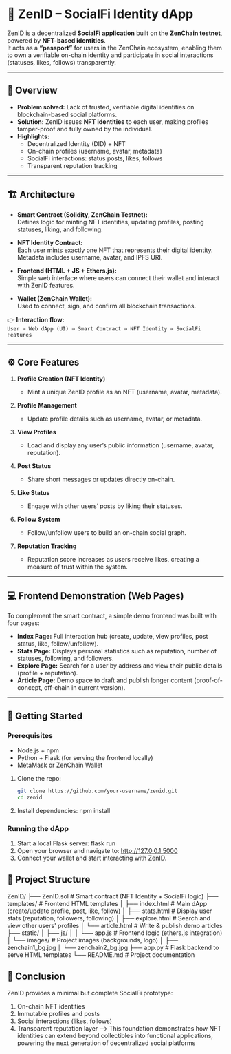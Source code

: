 # 🪪 ZenID – SocialFi Identity dApp

ZenID is a decentralized **SocialFi application** built on the **ZenChain testnet**, powered by **NFT-based identities**.  
It acts as a **“passport”** for users in the ZenChain ecosystem, enabling them to own a verifiable on-chain identity and participate in social interactions (statuses, likes, follows) transparently.

---

## 📌 Overview

- **Problem solved:** Lack of trusted, verifiable digital identities on blockchain-based social platforms.  
- **Solution:** ZenID issues **NFT identities** to each user, making profiles tamper-proof and fully owned by the individual.  
- **Highlights:**
  - Decentralized Identity (DID) + NFT
  - On-chain profiles (username, avatar, metadata)
  - SocialFi interactions: status posts, likes, follows
  - Transparent reputation tracking

---

## 🏗 Architecture

- **Smart Contract (Solidity, ZenChain Testnet):**  
  Defines logic for minting NFT identities, updating profiles, posting statuses, liking, and following.  

- **NFT Identity Contract:**  
  Each user mints exactly one NFT that represents their digital identity. Metadata includes username, avatar, and IPFS URI.  

- **Frontend (HTML + JS + Ethers.js):**  
  Simple web interface where users can connect their wallet and interact with ZenID features.  

- **Wallet (ZenChain Wallet):**  
  Used to connect, sign, and confirm all blockchain transactions.

👉 **Interaction flow:**  
`User → Web dApp (UI) → Smart Contract → NFT Identity → SocialFi Features`

---

## ⚙️ Core Features

1. **Profile Creation (NFT Identity)**  
   - Mint a unique ZenID profile as an NFT (username, avatar, metadata).  

2. **Profile Management**  
   - Update profile details such as username, avatar, or metadata.  

3. **View Profiles**  
   - Load and display any user’s public information (username, avatar, reputation).  

4. **Post Status**  
   - Share short messages or updates directly on-chain.  

5. **Like Status**  
   - Engage with other users’ posts by liking their statuses.  

6. **Follow System**  
   - Follow/unfollow users to build an on-chain social graph.  

7. **Reputation Tracking**  
   - Reputation score increases as users receive likes, creating a measure of trust within the system.  

---

## 💻 Frontend Demonstration (Web Pages)

To complement the smart contract, a simple demo frontend was built with four pages:

- **Index Page:** Full interaction hub (create, update, view profiles, post status, like, follow/unfollow).  
- **Stats Page:** Displays personal statistics such as reputation, number of statuses, following, and followers.  
- **Explore Page:** Search for a user by address and view their public details (profile + reputation).  
- **Article Page:** Demo space to draft and publish longer content (proof-of-concept, off-chain in current version).  

---

## 🚀 Getting Started

### Prerequisites
- Node.js + npm
- Python + Flask (for serving the frontend locally)
- MetaMask or ZenChain Wallet


1. Clone the repo:
   ```bash
   git clone https://github.com/your-username/zenid.git
   cd zenid
 2. Install dependencies:
npm install
### Running the dApp
1. Start a local Flask server:
   flask run
2. Open your browser and navigate to:
   http://127.0.0.1:5000
3. Connect your wallet and start interacting with ZenID.
   
## 📂 Project Structure
ZenID/
├── ZenID.sol # Smart contract (NFT Identity + SocialFi logic)
├── templates/ # Frontend HTML templates
│ ├── index.html # Main dApp (create/update profile, post, like, follow)
│ ├── stats.html # Display user stats (reputation, followers, following)
│ ├── explore.html # Search and view other users' profiles
│ └── article.html # Write & publish demo articles
├── static/
│ ├── js/
│ │ └── app.js # Frontend logic (ethers.js integration)
│ └── images/ # Project images (backgrounds, logo)
│ ├── zenchain1_bg.jpg
│ └── zenchain2_bg.jpg
├── app.py # Flask backend to serve HTML templates
└── README.md # Project documentation

## 📝 Conclusion
ZenID provides a minimal but complete SocialFi prototype:
1. On-chain NFT identities
2. Immutable profiles and posts
3. Social interactions (likes, follows)
4. Transparent reputation layer
--> This foundation demonstrates how NFT identities can extend beyond collectibles into functional applications, powering the next generation of decentralized social platforms

